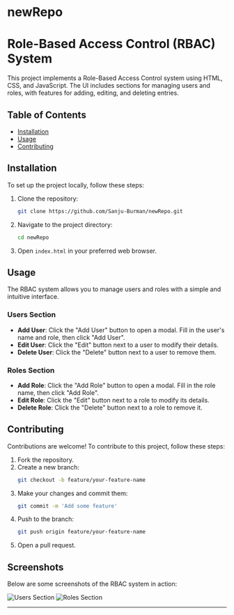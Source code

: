 # newRepo

# Role-Based Access Control (RBAC) System

This project implements a Role-Based Access Control system using HTML, CSS, and JavaScript. The UI includes sections for managing users and roles, with features for adding, editing, and deleting entries.

## Table of Contents

- [Installation](#installation)
- [Usage](#usage)
- [Contributing](#contributing)

## Installation

To set up the project locally, follow these steps:

1. Clone the repository:
   ```bash
   git clone https://github.com/Sanju-Burman/newRepo.git
   ```
2. Navigate to the project directory:
   ```bash
   cd newRepo
   ```
3. Open `index.html` in your preferred web browser.

## Usage

The RBAC system allows you to manage users and roles with a simple and intuitive interface.

### Users Section

- **Add User**: Click the "Add User" button to open a modal. Fill in the user's name and role, then click "Add User".
- **Edit User**: Click the "Edit" button next to a user to modify their details.
- **Delete User**: Click the "Delete" button next to a user to remove them.

### Roles Section

- **Add Role**: Click the "Add Role" button to open a modal. Fill in the role name, then click "Add Role".
- **Edit Role**: Click the "Edit" button next to a role to modify its details.
- **Delete Role**: Click the "Delete" button next to a role to remove it.

## Contributing

Contributions are welcome! To contribute to this project, follow these steps:

1. Fork the repository.
2. Create a new branch:
   ```bash
   git checkout -b feature/your-feature-name
   ```
3. Make your changes and commit them:
   ```bash
   git commit -m 'Add some feature'
   ```
4. Push to the branch:
   ```bash
   git push origin feature/your-feature-name
   ```
5. Open a pull request.

## Screenshots

Below are some screenshots of the RBAC system in action:

![Users Section](screenshots/users-section.png)
![Roles Section](screenshots/roles-section.png)

---
